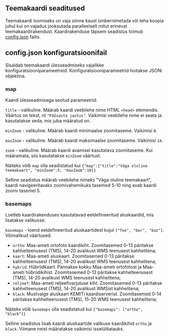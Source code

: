 ## Teemakaardi seaditused
Teemakaardi loomiseks on vaja siinne kaust ümbernimetada või teha koopia juhul
kui on vajadus jooksutada paralleelselt mitut erinevat teemakaardirakendust.
Kaardirakenduse täpsem seadistus toimub [config.json](config.json) failis.

## config.json konfiguratsioonifail
Sisaldab teemakaardi ülesseadmiseks vajalikke konfiguratsiooniparameetreid.
Konfiguratsiooniparameetrid hoitakse JSONi objektina.

### map
Kaardi ülesseadmisega seotud parameetrid:

`title` - valikuline. Määrab kaardi veebilehe nime HTML `<head>` elemendis.
Väärtus on tekst, nt `"Põõsaste jaotus"`. Vaikimisi veebilehe nime ei seata ja
kasutatakse seda, mis juba määratud on.

`minZoom` - valikuline. Määrab kaardi minimaalse zoomitaseme. Vaikimisi `0`.

`maxZoom` - valikuline. Määrab kaardi maksimaalse zoomitaseme. Vaikimisi `14`.

`zoom` - valikuline. Määrab kaardi avamisel kasutatava zoomitaseme. Kui
määramata, siis kasutatakse `minZoom` väärtust.

Näiteks võib `map` olla seadistatud kui
`{"map":{"title":"Väga oluline teemakaart", "minZoom":5, "maxZoom":10}}`

Selline seadistus määrab veebilehe nimeks "Väga oluline teemakaart", kaardi
navigeeritavaks zoomivahemikuks tasemed 5-10 ning avab kaardi zoomi tasemel 5.

### basemaps
Loetleb kaardirakenduses kasutatavad eeldefineeritud aluskaardid, mis lisatakse
valikusse:

`basemaps` - loend eeldefineeritud aluskaartidest kujul `["foo", "bar", "baz"]`.
Võimalikud väärtused:
- `ortho`: Maa-ameti ortofoto kaardikiht. Zoomitasemed 0-13 päritakse
kahhelteenusest (TMS), 14-20 avalikust WMS teenusest kahhelitena;
- `kaart`: Maa-ameti aluskaart. Zoomitasemed 0-13 päritakse
kahhelteenusest (TMS), 14-20 avalikust WMS teenusest kahhelitena;
- `hybrid`: Hübriidkaart. Pannakse kokku Maa-ameti ortofotost ja Maa-ameti
hübriidikihist. Zoomitasemed 0-13 päritakse kahhelteenusest (TMS), 14-20
avalikust WMS teenusest kahhelitena;
- `reljeef`: Maa-ameti reljeefivarjutuse kiht. Zoomitasemed 0-13 päritakse
kahhelteenusest (TMS), 14-20 avalikust WMSist kahhelitena;
- `black`: Mustvalge aluskaart KEMITi kaardiserverist. Zoomitasemed
0-14 päritakse kahhelteenusest (TMS), 15-20 WMS teenusest kahhelitena;

Näiteks võib `basemaps` olla seadistatud kui
`{"basemaps": ["ortho", "black"]}`

Selline seadistus lisab kaardi aluskaartide valikuse kaardikihid `ortho` ja
`black`. Viimane neist määratakse vaikimisi isselülitatauks.
